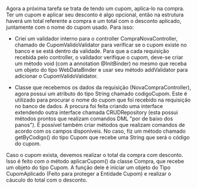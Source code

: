 Agora a próxima tarefa se trata de tendo um cupom, aplica-lo na compra. Ter um cupom e aplicar seu desconto é algo opcional, então
na estrutura haverá um total referente a compra e um total com o desconto aplicado, juntamente com o nome do cupom usado.
Para isso:

- Criei um validador interno para o controller CompraNovaController, chamado de CupomValidoValidator para verificar se o cupom existe no
banco e se está dentro da validade. Para que a cada requisição recebida pelo controller, o validador verifique o cupom, deve-se criar um
método void (com a annotation @InitBinder) no mesmo que receba um objeto do tipo WebDataBinder e usar seu método addValidator para 
adicionar o CupomValidoValidator.

- Classe que recebemos os dados da requisição (NovaCompraController), agora possui um atributo do tipo String chamado codigoCupom. Este 
é utilizado para procurar o nome do cupom que foi recebido na requisição no banco de dados. A procura foi feita criando uma interface 
extendendo outra interface chamada CRUDRepository (esta possui métodos prontos que realizam comandos DML "por de baixo dos panos"). 
É possível também criar métodos que realizam comandos de acordo com os campos disponíveis. No caso, fiz um método chamado getByCodigo() 
do tipo Cupom que recebe uma String que será o código do cupom.

Caso o cupom exista, devemos realizar o total da compra com desconto. Isso é feito com o método aplicarCupom() da classe Compra, que recebe 
um objeto do tipo Cupom. A função dele é iniciar um objeto do Tipo CupomAplicado (Feito para proteger a Entidade Cupom) e realizar o 
cáuculo do total com o desconto.

